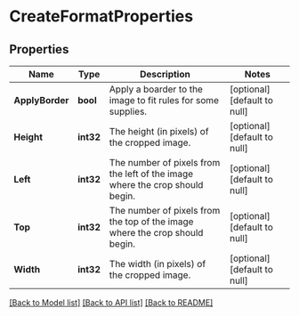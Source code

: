 # CreateFormatProperties

## Properties
Name | Type | Description | Notes
------------ | ------------- | ------------- | -------------
**ApplyBorder** | **bool** | Apply a boarder to the image to fit rules for some supplies. | [optional] [default to null]
**Height** | **int32** | The height (in pixels) of the cropped image. | [optional] [default to null]
**Left** | **int32** | The number of pixels from the left of the image where the crop should begin. | [optional] [default to null]
**Top** | **int32** | The number of pixels from the top of the image where the crop should begin. | [optional] [default to null]
**Width** | **int32** | The width (in pixels) of the cropped image. | [optional] [default to null]

[[Back to Model list]](../README.md#documentation-for-models) [[Back to API list]](../README.md#documentation-for-api-endpoints) [[Back to README]](../README.md)

